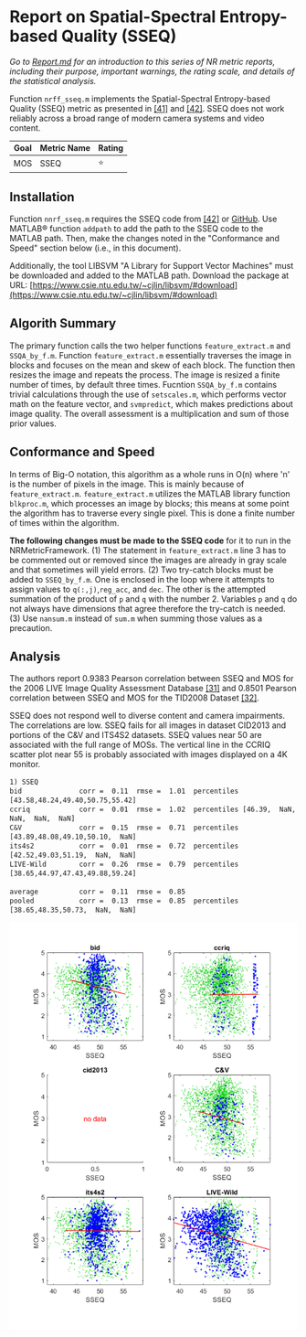 # Report on Spatial-Spectral Entropy-based Quality (SSEQ)

_Go to [Report.md](Report.md) for an introduction to this series of NR metric reports, including their purpose, important warnings, the rating scale, and details of the statistical analysis._ 

Function `nrff_sseq.m` implements the Spatial-Spectral Entropy-based Quality (SSEQ) metric as presented in [[41]](Publications.md) and [[42]](Publications.md). SSEQ does not work reliably across a broad range of modern camera systems and video content.

Goal | Metric Name|Rating
-----|------------|------
MOS  | SSEQ | :star: 

## Installation 

Function `nnrf_sseq.m` requires the SSEQ code from [[42]](Publications.md) or [GitHub](https://github.com/utlive/SSEQ).
Use MATLAB® function `addpath` to add the path to the SSEQ code to the MATLAB path. Then, make the changes noted in the "Conformance and Speed" section below (i.e., in this document). 

Additionally, the tool LIBSVM "A Library for Support Vector Machines"
must be downloaded and added to the MATLAB path. Download the package at 
URL: [https://www.csie.ntu.edu.tw/~cjlin/libsvm/#download](https://www.csie.ntu.edu.tw/~cjlin/libsvm/#download)

## Algorith Summary
The primary function calls the two helper functions `feature_extract.m` and `SSQA_by_f.m`. Function `feature_extract.m` essentially traverses the image in blocks and focuses on the mean and skew of each block. The function then resizes the image and repeats the process. The image is resized a finite number of times, by default three times. Fucntion `SSQA_by_f.m` contains trivial calculations through the use of `setscales.m`, which performs vector math on the feature vector, and `svmpredict`, which makes predictions about image quality. The overall assessment is a multiplication and sum of those prior values. 

## Conformance and Speed

In terms of Big-O notation, this algorithm as a whole runs in O(n) where 'n' is the number of pixels in the image. This is mainly because of `feature_extract.m`. `feature_extract.m` utilizes the MATLAB library function `blkproc.m`, which processes an image by blocks; this means at some point the algorithm has to traverse every single pixel. This is done a finite number of times within the algorithm. 

__The following changes must be made to the SSEQ code__ for it to run in the NRMetricFramework. (1) The statement in `feature_extract.m` line 3 has to be commented out or removed since the images are already in gray scale and that sometimes will yield errors. (2) Two try-catch blocks must be added to `SSEQ_by_f.m`. One is enclosed in the loop where it attempts to assign values to `q(:,j)`,`reg_acc`, and `dec`. The other is the attempted summation of the product of `p` and `q` with the number 2. Variables `p` and `q` do not always have dimensions that agree therefore the try-catch is needed. (3) Use `nansum.m` instead of `sum.m` when summing those values as a precaution.

## Analysis

The authors report 0.9383 Pearson correlation between SSEQ and MOS for the 2006 LIVE Image Quality Assessment Database [[31]](Publications.md) and 0.8501 Pearson correlation between SSEQ and MOS for the TID2008 Dataset [[32]](Publications.md).
  
SSEQ does not respond well to diverse content and camera impairments. The correlations are low. SSEQ fails for all images in dataset CID2013 and portions of the C&V and ITS4S2 datasets. SSEQ values near 50 are associated with the full range of MOSs. The vertical line in the CCRIQ scatter plot near 55 is probably associated with images displayed on a 4K monitor. 
```
1) SSEQ 
bid              corr =  0.11  rmse =  1.01  percentiles [43.58,48.24,49.40,50.75,55.42]
ccriq            corr =  0.01  rmse =  1.02  percentiles [46.39,  NaN,  NaN,  NaN,  NaN]
C&V              corr =  0.15  rmse =  0.71  percentiles [43.89,48.08,49.10,50.10,  NaN]
its4s2           corr =  0.01  rmse =  0.72  percentiles [42.52,49.03,51.19,  NaN,  NaN]
LIVE-Wild        corr =  0.26  rmse =  0.79  percentiles [38.65,44.97,47.43,49.88,59.24]

average          corr =  0.11  rmse =  0.85
pooled           corr =  0.13  rmse =  0.85  percentiles [38.65,48.35,50.73,  NaN,  NaN]
```
![](images/report_sseq.png)
